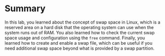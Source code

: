 # Summary

In this lab, you learned about the concept of swap space in Linux, which is a reserved area on a hard disk that the operating system can use when the system runs out of RAM. You also learned how to check the current swap space usage and configuration using the `free` command. Finally, you learned how to create and enable a swap file, which can be useful if you need additional swap space beyond what is provided by a swap partition.

